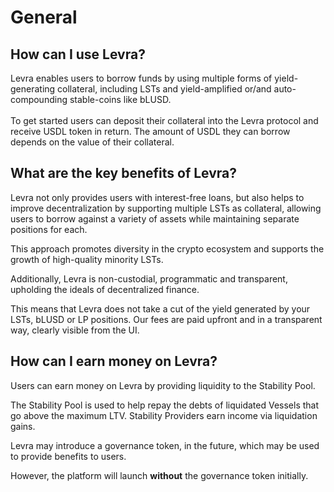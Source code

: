 # General

## How can I use Levra?

Levra enables users to borrow funds by using multiple forms of yield-generating collateral, including LSTs and yield-amplified or/and auto-compounding stable-coins like bLUSD.\
\
To get started users can deposit their collateral into the Levra protocol and receive USDL token in return. The amount of USDL they can borrow depends on the value of their collateral.

## What are the key benefits of Levra?

Levra not only provides users with interest-free loans, but also helps to improve decentralization by supporting multiple LSTs as collateral, allowing users to borrow against a variety of assets while maintaining separate positions for each.&#x20;

This approach promotes diversity in the crypto ecosystem and supports the growth of high-quality minority LSTs.

Additionally, Levra is non-custodial, programmatic and transparent, upholding the ideals of decentralized finance.

This means that Levra does not take a cut of the yield generated by your LSTs, bLUSD or LP positions. Our fees are paid upfront and in a transparent way, clearly visible from the UI.

## How can I earn money on Levra?

Users can earn money on Levra by providing liquidity to the Stability Pool.&#x20;

The Stability Pool is used to help repay the debts of liquidated Vessels that go above the maximum LTV. Stability Providers earn income via liquidation gains.

Levra may introduce a governance token, in the future, which may be used to provide benefits to users.&#x20;

However, the platform will launch **without** the governance token initially.
